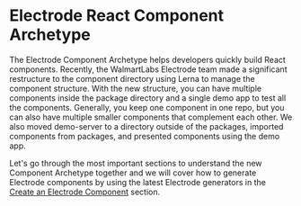 # Electrode React Component Archetype

The Electrode Component Archetype helps developers quickly build React components. Recently, the WalmartLabs Electrode team made a significant restructure to the component directory using Lerna to manage the component structure. With the new structure, you can have multiple components inside the package directory and a single demo app to test all the components. Generally, you keep one component in one repo, but you can also have multiple smaller components that complement each other. We also moved demo-server to a directory outside of the packages, imported components from packages, and presented components using the demo app.

Let's go through the most important sections to understand the new Component Archetype together and we will cover how to generate Electrode components by using the latest Electrode generators in the [Create an Electrode Component](/chapter1/intermediate/create-a-electrode-component.md) section.
